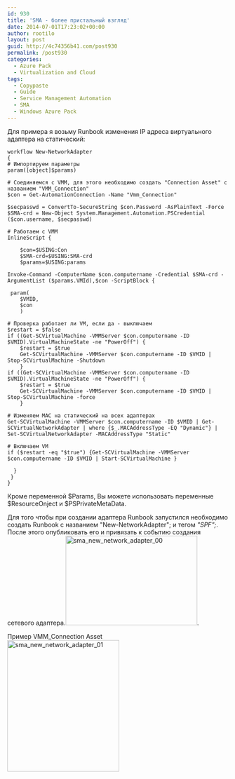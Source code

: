 ```yaml
---
id: 930
title: 'SMA - более пристальный взгляд'
date: 2014-07-01T17:23:02+00:00
author: rootilo
layout: post
guid: http://4c74356b41.com/post930
permalink: /post930
categories:
  - Azure Pack
  - Virtualization and Cloud
tags:
  - Copypaste
  - Guide
  - Service Management Automation
  - SMA
  - Windows Azure Pack
---
```

Для примера я возьму Runbook изменения IP адреса виртуального адаптера на статический:

```
workflow New-NetworkAdapter
{
# Импортируем параметры  
param([object]$params) 
  
# Соединяемся с VMM, для этого необходимо создать "Connection Asset" с названием "VMM_Connection"
$con = Get-AutomationConnection -Name "Vmm_Connection"
 
$secpasswd = ConvertTo-SecureString $con.Password -AsPlainText -Force
$SMA-crd = New-Object System.Management.Automation.PSCredential ($con.username, $secpasswd)
 
# Работаем с VMM 
InlineScript {
 
    $con=$USING:Con
    $SMA-crd=$USING:SMA-crd
    $params=$USING:params
    
Invoke-Command -ComputerName $con.computername -Credential $SMA-crd -ArgumentList ($params.VMId),$con -ScriptBlock {
 
 param(
    $VMID,
    $con
    )
 
# Проверка работает ли VM, если да - выключаем
$restart = $false
if ((Get-SCVirtualMachine -VMMServer $con.computername -ID $VMID).VirtualMachineState -ne "PowerOff") {
    $restart = $true
    Get-SCVirtualMachine -VMMServer $con.computername -ID $VMID | Stop-SCVirtualMachine -Shutdown 
    }
if ((Get-SCVirtualMachine -VMMServer $con.computername -ID $VMID).VirtualMachineState -ne "PowerOff") {
    $restart = $true
    Get-SCVirtualMachine -VMMServer $con.computername -ID $VMID | Stop-SCVirtualMachine -force
    }
 
# Изменяем MAC на статический на всех адаптерах
Get-SCVirtualMachine -VMMServer $con.computername -ID $VMID | Get-SCVirtualNetworkAdapter | where {$_.MACAddressType -EQ "Dynamic"} | Set-SCVirtualNetworkAdapter -MACAddressType "Static"
 
# Включаем VM
if ($restart -eq "$true") {Get-SCVirtualMachine -VMMServer $con.computername -ID $VMID | Start-SCVirtualMachine } 
 
  }
 }
}
```

Кроме переменной $Params, Вы можете использовать переменные $ResourceOnject и $PSPrivateMetaData.

Для того чтобы при создании адаптера Runbook запустился необходимо создать Runbook с названием "New-NetworkAdapter"; и тегом <em>"SPF";</em>. После этого опубликовать его и привязать к событию создания сетевого адаптера.<a href="http://4c74356b41.com/wp-content/uploads/2016/02/sma_new_network_adapter_00.png" rel="attachment wp-att-5335"><img class="alignnone size-medium wp-image-5335" src="http://4c74356b41.com/wp-content/uploads/2016/02/sma_new_network_adapter_00-300x204.png" alt="sma_new_network_adapter_00" width="300" height="204" srcset="http://4c74356b41.com/wp-content/uploads/2016/02/sma_new_network_adapter_00-300x204.png 300w, http://4c74356b41.com/wp-content/uploads/2016/02/sma_new_network_adapter_00.png 684w" sizes="(max-width: 300px) 100vw, 300px" /></a>.

Пример VMM_Connection Asset<br /> <a href="http://4c74356b41.com/wp-content/uploads/2016/02/sma_new_network_adapter_01.png" rel="attachment wp-att-5338"><img class="alignnone size-medium wp-image-5338" src="http://4c74356b41.com/wp-content/uploads/2016/02/sma_new_network_adapter_01-255x300.png" alt="sma_new_network_adapter_01" width="255" height="300" srcset="http://4c74356b41.com/wp-content/uploads/2016/02/sma_new_network_adapter_01-255x300.png 255w, http://4c74356b41.com/wp-content/uploads/2016/02/sma_new_network_adapter_01.png 688w" sizes="(max-width: 255px) 100vw, 255px" /></a>